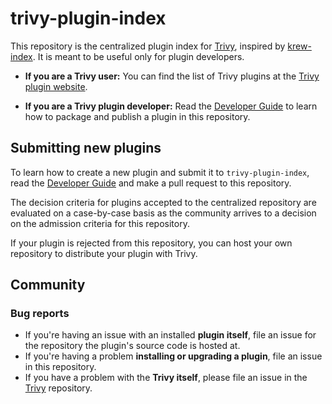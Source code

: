 # trivy-plugin-index

This repository is the centralized plugin index for [Trivy][trivy-site], inspired by [krew-index][krew-index]. It is meant to be useful only for plugin developers.

- **If you are a Trivy user:** You can find the list of Trivy plugins at the
  [Trivy plugin website][trivy-plugin-site].

- **If you are a Trivy plugin developer:** Read the [Developer Guide][dev-guide] to learn how to package and publish a plugin in this repository.


## Submitting new plugins

To learn how to create a new plugin and submit it to `trivy-plugin-index`, read the [Developer Guide][dev-guide] and make a pull request to this repository.

The decision criteria for plugins accepted to the centralized repository are evaluated on a case-by-case basis as the community arrives to a decision on the admission criteria for this repository.

If your plugin is rejected from this repository, you can host your own repository to distribute your plugin with Trivy.

## Community

### Bug reports

- If you're having an issue with an installed **plugin itself**, file an issue for the repository the plugin's source code is hosted at.
- If you're having a problem **installing or upgrading a plugin**, file an issue in this repository.
- If you have a problem with the **Trivy itself**, please file an issue in the [Trivy][trivy-repo] repository.

[krew-index]: https://github.com/kubernetes-sigs/krew-index/
[trivy-site]: https://aquasecurity.github.io/trivy/latest/
[trivy-repo]: https://github.com/aquasecurity/trivy
[trivy-plugin-site]: https://aquasecurity.github.io/trivy-plugin-index/
[dev-guide]: https://aquasecurity.github.io/trivy/latest/docs/advanced/plugins/
